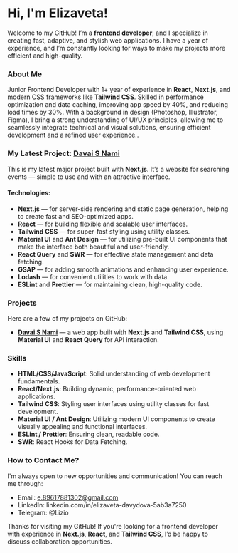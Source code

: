 # Hi, I'm Elizaveta!

Welcome to my GitHub! I’m a **frontend developer**, and I specialize in creating fast, adaptive, and stylish web applications. I have a year of experience, and I’m constantly looking for ways to make my projects more efficient and high-quality.

### About Me

Junior Frontend Developer with 1+ year of experience in **React**, **Next.js**, and modern CSS frameworks like **Tailwind CSS**. Skilled in performance optimization and data caching, improving app speed by 40%, and reducing load times by 30%. With a background in design (Photoshop, Illustrator, Figma), I bring a strong understanding of UI/UX principles, allowing me to seamlessly integrate technical and visual solutions, ensuring efficient development and a refined user experience..

### My Latest Project: [Davai S Nami](https://github.com/elfototo/davai-s-nami)

This is my latest major project built with **Next.js**. It’s a website for searching events — simple to use and with an attractive interface.

#### Technologies:
- **Next.js** — for server-side rendering and static page generation, helping to create fast and SEO-optimized apps.
- **React** — for building flexible and scalable user interfaces.
- **Tailwind CSS** — for super-fast styling using utility classes.
- **Material UI** and **Ant Design** — for utilizing pre-built UI components that make the interface both beautiful and user-friendly.
- **React Query** and **SWR** — for effective state management and data fetching.
- **GSAP** — for adding smooth animations and enhancing user experience.
- **Lodash** — for convenient utilities to work with data.
- **ESLint** and **Prettier** — for maintaining clean, high-quality code.

### Projects

Here are a few of my projects on GitHub:

- **[Davai S Nami](https://github.com/elfototo/davai-s-nami)** — a web app built with **Next.js** and **Tailwind CSS**, using **Material UI** and **React Query** for API interaction.

### Skills

- **HTML/CSS/JavaScript**: Solid understanding of web development fundamentals.
- **React/Next.js**: Building dynamic, performance-oriented web applications.
- **Tailwind CSS**: Styling user interfaces using utility classes for fast development.
- **Material UI / Ant Design**: Utilizing modern UI components to create visually appealing and functional interfaces.
- **ESLint / Prettier**: Ensuring clean, readable code.
- **SWR**: React Hooks for Data Fetching.

### How to Contact Me?

I'm always open to new opportunities and communication! You can reach me through:

- Email: e.89617881302@gmail.com
- LinkedIn: linkedin.com/in/elizaveta-davydova-5ab3a7250
- Telegram: @Lizio

Thanks for visiting my GitHub! If you're looking for a frontend developer with experience in **Next.js**, **React**, and **Tailwind CSS**, I’d be happy to discuss collaboration opportunities.

